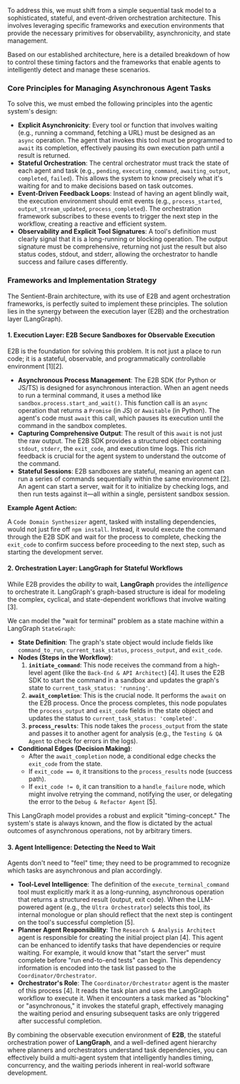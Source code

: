 
To address this, we must shift from a simple sequential task model to a sophisticated, stateful, and event-driven orchestration architecture. This involves leveraging specific frameworks and execution environments that provide the necessary primitives for observability, asynchronicity, and state management.

Based on our established architecture, here is a detailed breakdown of how to control these timing factors and the frameworks that enable agents to intelligently detect and manage these scenarios.

### Core Principles for Managing Asynchronous Agent Tasks

To solve this, we must embed the following principles into the agentic system's design:

*   **Explicit Asynchronicity**: Every tool or function that involves waiting (e.g., running a command, fetching a URL) must be designed as an `async` operation. The agent that invokes this tool must be programmed to `await` its completion, effectively pausing its own execution path until a result is returned.
*   **Stateful Orchestration**: The central orchestrator must track the state of each agent and task (e.g., `pending`, `executing_command`, `awaiting_output`, `completed`, `failed`). This allows the system to know precisely what it's waiting for and to make decisions based on task outcomes.
*   **Event-Driven Feedback Loops**: Instead of having an agent blindly wait, the execution environment should emit events (e.g., `process_started`, `output_stream_updated`, `process_completed`). The orchestration framework subscribes to these events to trigger the next step in the workflow, creating a reactive and efficient system.
*   **Observability and Explicit Tool Signatures**: A tool's definition must clearly signal that it is a long-running or blocking operation. The output signature must be comprehensive, returning not just the result but also status codes, stdout, and stderr, allowing the orchestrator to handle success and failure cases differently.

### Frameworks and Implementation Strategy

The Sentient-Brain architecture, with its use of E2B and agent orchestration frameworks, is perfectly suited to implement these principles. The solution lies in the synergy between the execution layer (E2B) and the orchestration layer (LangGraph).

#### 1. Execution Layer: E2B Secure Sandboxes for Observable Execution

E2B is the foundation for solving this problem. It is not just a place to run code; it is a stateful, observable, and programmatically controllable environment [1][2].

*   **Asynchronous Process Management**: The E2B SDK (for Python or JS/TS) is designed for asynchronous interaction. When an agent needs to run a terminal command, it uses a method like `sandbox.process.start_and_wait()`. This function call is an `async` operation that returns a `Promise` (in JS) or `Awaitable` (in Python). The agent's code must `await` this call, which pauses its execution until the command in the sandbox completes.
*   **Capturing Comprehensive Output**: The result of this `await` is not just the raw output. The E2B SDK provides a structured object containing `stdout`, `stderr`, the `exit_code`, and execution time logs. This rich feedback is crucial for the agent system to understand the outcome of the command.
*   **Stateful Sessions**: E2B sandboxes are stateful, meaning an agent can run a series of commands sequentially within the same environment [2]. An agent can start a server, wait for it to initialize by checking logs, and then run tests against it—all within a single, persistent sandbox session.

**Example Agent Action:**

A `Code Domain Synthesizer` agent, tasked with installing dependencies, would not just fire off `npm install`. Instead, it would execute the command through the E2B SDK and wait for the process to complete, checking the `exit_code` to confirm success before proceeding to the next step, such as starting the development server.

#### 2. Orchestration Layer: LangGraph for Stateful Workflows

While E2B provides the *ability* to wait, **LangGraph** provides the *intelligence* to orchestrate it. LangGraph's graph-based structure is ideal for modeling the complex, cyclical, and state-dependent workflows that involve waiting [3].

We can model the "wait for terminal" problem as a state machine within a LangGraph `StateGraph`:

*   **State Definition**: The graph's state object would include fields like `command_to_run`, `current_task_status`, `process_output`, and `exit_code`.
*   **Nodes (Steps in the Workflow)**:
    1.  **`initiate_command`**: This node receives the command from a high-level agent (like the `Back-End & API Architect`) [4]. It uses the E2B SDK to start the command in a sandbox and updates the graph's state to `current_task_status: 'running'`.
    2.  **`await_completion`**: This is the crucial node. It performs the `await` on the E2B process. Once the process completes, this node populates the `process_output` and `exit_code` fields in the state object and updates the status to `current_task_status: 'completed'`.
    3.  **`process_results`**: This node takes the `process_output` from the state and passes it to another agent for analysis (e.g., the `Testing & QA Agent` to check for errors in the logs).
*   **Conditional Edges (Decision Making)**:
    *   After the `await_completion` node, a conditional edge checks the `exit_code` from the state.
    *   If `exit_code == 0`, it transitions to the `process_results` node (success path).
    *   If `exit_code != 0`, it can transition to a `handle_failure` node, which might involve retrying the command, notifying the user, or delegating the error to the `Debug & Refactor Agent` [5].

This LangGraph model provides a robust and explicit "timing-concept." The system's state is always known, and the flow is dictated by the actual outcomes of asynchronous operations, not by arbitrary timers.

#### 3. Agent Intelligence: Detecting the Need to Wait

Agents don't need to "feel" time; they need to be programmed to recognize which tasks are asynchronous and plan accordingly.

*   **Tool-Level Intelligence**: The definition of the `execute_terminal_command` tool must explicitly mark it as a long-running, asynchronous operation that returns a structured result (output, exit code). When the LLM-powered agent (e.g., the `Ultra Orchestrator`) selects this tool, its internal monologue or plan should reflect that the next step is contingent on the tool's successful completion [5].
*   **Planner Agent Responsibility**: The `Research & Analysis Architect` agent is responsible for creating the initial project plan [4]. This agent can be enhanced to identify tasks that have dependencies or require waiting. For example, it would know that "start the server" must complete before "run end-to-end tests" can begin. This dependency information is encoded into the task list passed to the `Coordinator/Orchestrator`.
*   **Orchestrator's Role**: The `Coordinator/Orchestrator` agent is the master of this process [4]. It reads the task plan and uses the LangGraph workflow to execute it. When it encounters a task marked as "blocking" or "asynchronous," it invokes the stateful graph, effectively managing the waiting period and ensuring subsequent tasks are only triggered after successful completion.

By combining the observable execution environment of **E2B**, the stateful orchestration power of **LangGraph**, and a well-defined agent hierarchy where planners and orchestrators understand task dependencies, you can effectively build a multi-agent system that intelligently handles timing, concurrency, and the waiting periods inherent in real-world software development.
